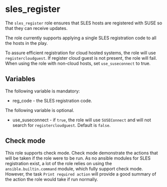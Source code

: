 # sles_register

The `sles_register` role ensures that SLES hosts are registered with SUSE so
that they can receive updates.

The role currently supports applying a single SLES registration code to all the
hosts in the play.

To assure efficient registration for cloud hosted systems, the role will use
`registercloudguest`.  If register cloud guest is not present, the role will
fail.  When using the role with non-cloud hosts, set `use_suseconnect` to true.

## Variables

The following variable is mandatory:

* reg_code - the SLES registration code.

The following variable is optional.

* use_suseconnect - if `true`, the role will use `SUSEConnect` and will not
search for `registercloudguest`.  Default is `false`.

## Check mode

This role supports check mode.  Check mode demonstrate the actions that will be
taken if the role were to be run.  As no ansible modules for SLES registration
exist, a lot of the role relies on using the `ansible.builtin.command` module,
which fully support check mode.  However, the task `Print required action` will
provide a good summary of the action the role would take if run normally.

